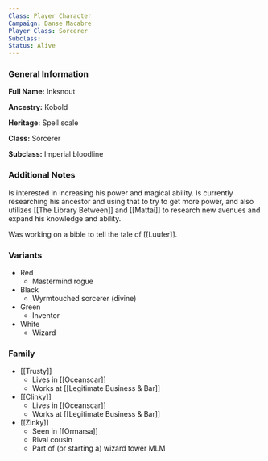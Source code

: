 ```yaml
---
Class: Player Character
Campaign: Danse Macabre
Player Class: Sorcerer
Subclass: 
Status: Alive
---
```

### General Information

**Full Name:** Inksnout

**Ancestry:** Kobold

**Heritage:** Spell scale

**Class:** Sorcerer

**Subclass:** Imperial bloodline

### Additional Notes

Is interested in increasing his power and magical ability. Is currently researching his ancestor and using that to try to get more power, and also utilizes [[The Library Between]] and [[Mattai]] to research new avenues and expand his knowledge and ability.

Was working on a bible to tell the tale of [[Luufer]].

### Variants

- Red
	- Mastermind rogue
- Black
	- Wyrmtouched sorcerer (divine)
- Green
	- Inventor
- White
	- Wizard

### Family

- [[Trusty]]
	- Lives in [[Oceanscar]]
	- Works at [[Legitimate Business & Bar]] 
- [[Clinky]]
	- Lives in [[Oceanscar]]
	- Works at [[Legitimate Business & Bar]]
- [[Zinky]]
	- Seen in [[Ormarsa]]
	- Rival cousin
	- Part of (or starting a) wizard tower MLM
